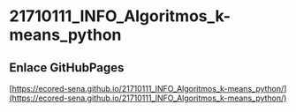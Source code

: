 # **21710111_INFO_Algoritmos_k-means_python**

## **Enlace GitHubPages**

[https://ecored-sena.github.io/21710111_INFO_Algoritmos_k-means_python/](https://ecored-sena.github.io/21710111_INFO_Algoritmos_k-means_python/)

#
